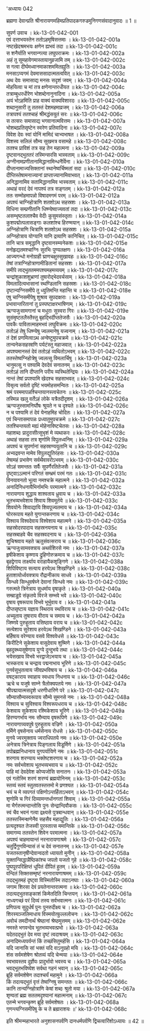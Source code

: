 \'अध्यायः 042

ब्रह्मणा देवान्प्रति श्रीनारायणमहिमप्रतिपादकगरुडमुनिगणसंवादानुवादः ॥ 1 ॥
	
सुपर्ण उवाच ।	kk-13-01-042-001  
एवं दत्ताभयस्तेन ततोऽहमृषिसत्तमाः ।	kk-13-01-042-001a  
नष्टखेदश्रमभयः क्षणेन ह्यभवं तदा ॥	kk-13-01-042-001c  
स शनैर्याति भगवान्गत्या लघुपराक्रमः ।	kk-13-01-042-002a  
अहं तु सुमहावेगमास्तायानुव्रजामि तम् ॥	kk-13-01-042-002c  
स गत्वा दीर्घमध्वानमाकाशममितह्युतिः ।	kk-13-01-042-003a  
मनसाऽप्यगमं देवमाससादात्मतत्ववित् ॥	kk-13-01-042-003c  
अथ देवः समासाद्य मनसः सदृशं जवम् ।	kk-13-01-042-004a  
मोहयित्वा च मां तत्र क्षणेनान्तरधीयत ॥	kk-13-01-042-004c  
तत्राम्बुधरधीरेण भोशब्देनानुनादिना ।	kk-13-01-042-005a  
अयं भोऽहमिति प्राह वाक्यं वाक्यविशारदः ॥	kk-13-01-042-005c  
शब्दानुसारी तु ततस्तं देशमहमाव्रजम् ।	kk-13-01-042-006a  
तत्रापश्यं ततश्चाहं श्रीमद्धंसयुतं सरः ॥	kk-13-01-042-006c  
स तत्सरः समासाद्य भगवानात्मवित्तमः ।	kk-13-01-042-007a  
भोशब्दप्रतिसृष्टेन स्वरेण प्रतिवादिना ॥	kk-13-01-042-007c  
विवेश देवः स्वां योनिं मामिदं चाभ्यभाषत ।	kk-13-01-042-008a  
विशस्व सलिलं सौम्य सुखमत्र वसामहे ॥	kk-13-01-042-008c  
ततश्च प्राविशं तत्र सह तेन महात्मना ।	kk-13-01-042-009a  
दृष्टवानद्भुततरं तस्मिन्सरसि भास्वताम् ॥	kk-13-01-042-009c  
अग्नीनामप्रणीतानामिद्धानामिन्धनैर्विना ।	kk-13-01-042-010a  
दीप्तानामाज्यसिक्तानां स्थानेष्वर्चिष्मतां सदा ॥	kk-13-01-042-010c  
दीप्तिस्तेषामनाज्यानां प्राप्ताज्यानामिवाभवत् ।	kk-13-01-042-011a  
अनिद्धानामिव सतामिद्धानामिव भास्वताम् ॥	kk-13-01-042-011c  
अथाहं वरदं देवं नापश्यं तत्र सङ्गतम् ।	kk-13-01-042-012a  
ततः सम्मोहमापन्नो विषादमगमं परम् ॥	kk-13-01-042-012a  
अपश्यं चाग्निहोत्राणि शतशोऽथ सहस्रशः ।	kk-13-01-042-013a  
विधिना सम्प्रणीतानि धिष्ण्येष्वाज्यवतां तदा ॥	kk-13-01-042-013c  
असम्भृष्टतलाश्चैव वेदीः कुसुमसंस्तृताः ।	kk-13-01-042-014a  
कुशपद्मोत्पलासङ्गाः कलशांश्च हिरण्मयान् ॥	kk-13-01-042-014c  
अग्निहोत्राणि चित्राणि शतशोऽथ सहस्रशः ।	kk-13-01-042-015a  
अग्निहोत्राय योग्यानि यानि द्रव्याणि कानिचित् ।	kk-13-01-042-015c  
तानि चात्र समृद्धानि दृष्टवानस्म्यनेकशः ॥	kk-13-01-042-015e  
मनोहृद्यतमश्चाग्निः सुरभिः पुण्यलक्षणः ।	kk-13-01-042-016a  
आज्यगन्धो मनोग्राही घ्राणचक्षुस्सुखावहः ॥	kk-13-01-042-016c  
तेषां तत्राग्निहोत्राणामीडितानां सहस्रशः ।	kk-13-01-042-017a  
समीपे त्वद्भुततममपश्यमहमव्ययम् ॥	kk-13-01-042-017c  
चन्द्रांशुकाशशुभ्राणां तुषारोद्भेदवर्चसाम् ।	kk-13-01-042-018a  
विमलादित्यभासानां स्थण्डिलानि सहस्रशः ।	kk-13-01-042-018c  
दृष्टान्यग्निसमीपे तु ध्युतिमन्ति महान्ति च ॥	kk-13-01-042-018e  
एषु चाग्निसमीपेषु शुश्राव सुपदाक्षराः ।	kk-13-01-042-019a  
प्रभावान्तरितानां तु प्रस्पष्टाक्षरभाषिणाम् ।	kk-13-01-042-019c  
ऋग्यजुःसामगानां च मधुराः सुस्वरा गिरः ॥	kk-13-01-042-019e  
सुसंमृष्टतलैस्तैस्तु बृहद्भिर्दीप्ततेजसैः ।	kk-13-01-042-020a  
पावकैः पावितात्माहमभवं लघुविक्रमः ॥	kk-13-01-042-020c  
ततोऽहं तेषु धिष्ण्येषु ज्वलमानेषु यज्वनाम् ।	kk-13-01-042-021a  
तं देशं प्रणमित्वाऽथ अन्वेष्टुमुपचक्रमे ॥	kk-13-01-042-021c  
तान्यनेकसहस्राणि पर्यटंस्तु महाजवात् ।	kk-13-01-042-022a  
अपश्यमानस्तं देवं ततोऽहं व्यथितोऽभवम् ॥	kk-13-01-042-022c  
ततस्तेष्वग्निहोत्रेषु ज्वलत्सु विमलार्चिषु ।	kk-13-01-042-023a  
भानुमत्सु न पश्यामि देवदेवं सनातनम् ॥	kk-13-01-042-023c  
ततोऽहं तानि दीप्तानि परीय व्यस्थितेन्द्रियः ।	kk-13-01-042-024a  
नान्तं तेषां प्रपश्यामि खेदश्च सहसाभवत् ॥	kk-13-01-042-024c  
विसृत्य सर्वतो दृष्टिं भयमोहसमन्वितः ।	kk-13-01-042-025a  
श्रमं परममापन्नश्चिन्तयानस्त्वचेतनः ॥	kk-13-01-042-025c  
तस्मिन्न खलु वर्तेऽहं लोके यत्रैतदीदृशम् ।	kk-13-01-042-026a  
ऋग्यजुस्सामनिर्घोषः श्रूयते न च दृश्यते ॥	kk-13-01-042-026c  
न च पश्यामि तं देवं येनाहमिह चोदितः ।	kk-13-01-042-027a  
एवं चिन्तासमापन्नः प्रध्यातुमुपचक्रमे ॥	kk-13-01-042-027c  
ततश्चिन्तयतो मह्यं मोहेनाविष्टचेतसः ।	kk-13-01-042-028a  
महाशब्दः प्रादुरासीत्सुभृशं मे व्यथाकरः ॥	kk-13-01-042-028c  
अथाहं सहसा तत्र शृणोमि विपुलध्वनिम् ।	kk-13-01-042-029a  
अपश्यं च सुपर्णानां सहस्राण्ययुतानि च ॥	kk-13-01-042-029c  
अभ्यद्रवन्त मामेव विपुलद्युतिरंहसः ।	kk-13-01-042-030a  
तेषामहं प्रभावेण सर्वथैवावरोऽभवम् ॥	kk-13-01-042-030c  
सोऽहं समन्ततः सर्वैः सुपर्णैरतितेजसैः ।	kk-13-01-042-031a  
दृष्ट्वाऽऽत्मानं परिगतं सम्भ्रमं परमं गतः ॥	kk-13-01-042-031c  
विनयावनतो भूत्वा नमश्चक्रे महात्मने ।	kk-13-01-042-032a  
अनादिनिधनायैभिर्नामभिः परमात्मने ॥	kk-13-01-042-032c  
नारायणाय शुद्धाय शाश्वताय ध्रुवाय च ।	kk-13-01-042-033a  
भूतभव्यभवेशाय शिवाय शिवमूर्तये ॥	kk-13-01-042-033c  
शिवयोनेः शिवाद्यायि शिवपूज्यतमाय च ।	kk-13-01-042-034a  
घोररूपाय महते युगान्तकरणाय च ॥	kk-13-01-042-034c  
विश्वाय विश्वदेवाय विश्वेशाय महात्मने ।	kk-13-01-042-035a  
सहस्रोदरपादाय सहस्रनयनाय च ॥	kk-13-01-042-035c  
सहस्रबाहवे चैव सहस्रवदनाय च ।	kk-13-01-042-036a  
शुचिश्रवाय महते ऋतुसंवत्सराय च ॥	kk-13-01-042-036c  
ऋग्यजुःसामवक्त्राय अथर्वशिरसे नमः ।	kk-13-01-042-037a  
हृषीकेशाय कृष्णाय द्रुहिणोरुक्रमाय च ॥	kk-13-01-042-037c  
बृहद्वेगाय तार्क्ष्याय वराहायैकशृङ्गिणे ।	kk-13-01-042-038a  
शिपिविष्टाय सत्याय हरयेऽथ शिखण्डिने ॥	kk-13-01-042-038c  
हुताशायोर्ध्ववक्त्राय रौद्रानीकाय साधवे ।	kk-13-01-042-039a  
सिन्धवे सिन्धुवर्षघ्ने देवानां सिन्धवे नमः ॥	kk-13-01-042-039c  
गरुत्मते त्रिनेत्राय सुधर्माय वृषाकृते ।	kk-13-01-042-040a  
सम्म्राडुग्रे संकृतये विरजे सम्भवे भवे ॥	kk-13-01-042-040c  
वृषाय वृषरूपाय विभवे भूर्भुवाय व ।	kk-13-01-042-041a  
दीप्तसृष्टाय यज्ञाय स्थिराय स्थविराय च ॥	kk-13-01-042-041c  
अच्युताय तुषाराय वीराय च समाय च ।	kk-13-01-042-042a  
जिष्णवे पुरुहूताय वसिष्ठाय वराय च ॥	kk-13-01-042-042c  
सत्येशाय सुरेशाय हरयेऽथ शिखण्डिने ।	kk-13-01-042-043a  
बर्हिषाय वरेण्याय वसवे विश्ववेधसे ॥	kk-13-01-042-043c  
किरीटिने सुकेशाय वासुदेवाय शुष्मिणे ।	kk-13-01-042-044a  
बृहदुक्थ्यसुषेणाय युग्ये दुन्दुभये तथा ॥	kk-13-01-042-044c  
भयेसखाय विभवे भरद्वाजेऽभयाय च ।	kk-13-01-042-045a  
भास्कराय च चन्द्राय पद्मनाभाय भूरिणे ॥	kk-13-01-042-045c  
पुनर्वसुभृतत्वाय जीवप्रभविषाय च ।	kk-13-01-042-046a  
वषट्काराय स्वाहाय स्वधाय निधनाय च ॥	kk-13-01-042-046c  
ऋचे च यजुषे साम्ने त्रैलोक्यपतये नमः ।	kk-13-01-042-047a  
श्रीपद्मायात्मसदृशे धरणीधारिणे परे ॥	kk-13-01-042-047c  
सौम्यासौम्यस्वरूपाय सौम्ये सुमनसे नमः ।	kk-13-01-042-048a  
विश्वाय च सुविश्वाय विश्वरूपधराय च ॥	kk-13-01-042-048c  
केशवाय सुकेशाय रश्मिकेशाय भूरिणे ।	kk-13-01-042-049a  
हिरण्यगर्भाय नमः सौम्याय वृषरूपिणे ॥	kk-13-01-042-049c  
नारायणाग्र्यवपुषे पुरुहूताय वज्रिणे ।	kk-13-01-042-050a  
वर्मिणे वृषसेनाय धर्मसेनाय रोधसे ।	kk-13-01-042-050c  
मुनये ज्वरमुक्ताय ज्वराधिपतये नमः ॥	kk-13-01-042-050e  
अनेत्राय त्रिनेत्राय पिङ्गलाय विडूर्मिणे ।	kk-13-01-042-051a  
तपोब्रह्मनिधानाय युगपर्यायिणे नमः ॥	kk-13-01-042-051c  
शरणाय शरण्याय भक्तेष्टशरणाय च ।	kk-13-01-042-052a  
नमः सर्वभवेशाय भूतभव्यभवाय च ॥	kk-13-01-042-052c  
पाहि मां देवदेवेश कोप्यजोसि सनातनः ।	kk-13-01-042-053a  
एवं गतोस्मि शरणं शरण्यं ब्रह्मयोनिनम् ॥	kk-13-01-042-053c  
स्तव्यं स्तवं स्तुतवतस्तत्तमो मे प्रणश्यत ।	kk-13-01-042-054a  
भयं च मे व्यपगतं पक्षिणोऽन्तर्हिताऽभवन् ॥	kk-13-01-042-054c  
शृणोमि च गिरं दिव्यामन्तर्धानगतां शिवाम् ।	kk-13-01-042-055a  
मा भैर्गरुत्मन्दान्तोसि पुनः सेन्द्रान्दिवौकसः ।	kk-13-01-042-055c  
स्वं चैव भवनं गत्वा द्रक्ष्यसे पुत्रबान्धवान् ॥	kk-13-01-042-055e  
ततस्तस्मिन्क्षणेनैव सहसैव महाद्युतिः ।	kk-13-01-042-056a  
प्रत्यदृश्यत तेजस्वी पुरस्तात्स ममान्तिके ॥	kk-13-01-042-056c  
समागम्य ततस्तेन शिवेन परमात्मना ।	kk-13-01-042-057a  
अपश्यं चाहमायान्तं नरनारायणाश्रमे ।	kk-13-01-042-057c  
चतुर्द्विगुणविन्यासं तं च देवं सनातनम् ॥	kk-13-01-042-057e  
यजतस्तानृषीन्देवान्वदतो ध्यायतो मुनीन् ।	kk-13-01-042-058a  
युक्तान्सिद्धान्नैष्ठिकांश्च जपतो यजतो गृहे ॥	kk-13-01-042-058c  
पुष्पपूरपरिक्षिप्तं धूपितं दीपितं हुतम् ।	kk-13-01-042-059a  
वन्दितं सिक्तसम्मृष्टं नरनारायणाश्रमम् ॥	kk-13-01-042-059c  
तदद्भुतमहं दृष्ट्वा विस्मितोस्मि तदाऽनघाः ।	kk-13-01-042-060a  
जगाम शिरसा देवं प्रयतेनान्तरात्मना ॥	kk-13-01-042-060c  
तदत्यद्भुतसङ्काशं किमेतदिति चिन्तयन् ।	kk-13-01-042-061a  
नाध्यगच्छं परं दिव्यं तस्य सर्वभवात्मनः ॥	kk-13-01-042-061c  
प्रणिपत्य सुदुर्धर्षं पुनः पुनरुदीक्ष्य च ।	kk-13-01-042-062a  
शिरस्यञ्जलिमाधाय विस्मयोत्फुल्ललोचनः ।	kk-13-01-042-062c  
अवोचं तमदीनार्थं श्रेष्ठानां श्रेष्ठमुत्तमम् ॥	kk-13-01-042-062e  
नमस्ते भगवन्देव भूतभव्यभवत्प्रभो ।	kk-13-01-042-063a  
यदेतदद्भुतं देव मया दृष्टं त्वदाश्रयम् ॥	kk-13-01-042-063c  
अनादिमध्यपर्यन्तं किं तच्छंसितुमर्हसि ।	kk-13-01-042-064a  
यदि जानासि सां भक्तं यदि वाऽनुग्रहो मयि ।	kk-13-01-042-064c  
शंस सर्वमशेषेण श्रोतव्यं यदि चेन्मया ॥	kk-13-01-042-064e  
स्वभावस्तव दुर्ज्ञेयः प्रादुर्भावो भवस्य च ।	kk-13-01-042-065a  
भवद्भूतभविष्येश सर्वथा गहनं भवान् ॥	kk-13-01-042-065c  
ब्रूहि सर्वमशेषेण तदाश्चर्यं महामुने ।	kk-13-01-042-066a  
किं तदत्यद्भुतं वृत्तं तेष्वग्निषु समन्ततः ॥	kk-13-01-042-066c  
कानि तान्यग्निहोत्राणि केषां शब्दः श्रुतो मया ।	kk-13-01-042-067a  
शृण्वतां ब्रह्म सततमदृश्यानां महात्मनाम् ॥	kk-13-01-042-067c  
एतन्मे भगवन्कृष्ण ब्रूहि सर्वमशेषतः ।	kk-13-01-042-068a  
गृणन्त्यग्निसमीपेषु के च ते ब्रह्मराशयः ॥\'	kk-13-01-042-068c  

इति श्रीमन्महाभारते अनुशासनपर्वणि दानधर्मपर्वणि द्विचत्वारिंशोऽध्यायः ॥ 42 ॥
